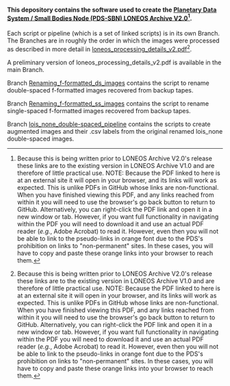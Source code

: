#### This depository contains the software used to create the [Planetary Data System / Small Bodies Node (PDS-SBN) LONEOS Archive V2.0](https://sbn.psi.edu/pds/resource/doi/loneos_1.0.html)[^1].

Each script or pipeline (which is a set of linked scripts) is in its own Branch. The Branches are in roughly the order in which the images were processed as described in more detail in [loneos_processing_details_v2.pdf](https://sbnarchive.psi.edu/pds4/surveys/gbo.ast.loneos.survey/document/loneos_processing_details.pdf)[^1]. 

A preliminary version of loneos_processing_details_v2.pdf is available in the main Branch.

Branch [Renaming_f-formatted_ds_images](https://github.com/EdTedesco/PDS-SBN_LONEOS_image_processing_software/tree/Renaming_f-formatted_ds_images) contains the script to rename double-spaced f-formatted images recovered from backup tapes.

Branch [Renaming_f-formatted_ss_images](https://github.com/EdTedesco/PDS-SBN_LONEOS_image_processing_software/tree/Renaming_f-formatted_ss_images) contains the script to rename single-spaced f-formatted images recovered from backup tapes.

Branch [lois_none_double-spaced_pipeline](https://github.com/EdTedesco/PDS-SBN_LONEOS_image_processing_software/tree/Renaming_f-formatted_ds_images) contains the scripts to create augmented images and their .csv labels from the original renamed lois_none double-spaced images.
[^1]: Because this is being written prior to LONEOS Archive V2.0's release these links are to the existing version in LONEOS Archive V1.0 and are therefore of little practical use. NOTE: Because the PDF linked to here is at an external site it will open in your browser, and its links will work as expected. This is unlike PDFs in GitHub whose links are non-functional. When you have finished viewing this PDF, and any links reached from within it you will need to use the browser's go back button to return to GitHub. Alternatively, you can right-click the PDF link and open it in a new window or tab. However, if you want full functionality in navigating within the PDF you will need to download it and use an actual PDF reader (*e.g.*, Adobe Acrobat) to read it. However, even then you will not be able to link to the pseudo-links in orange font due to the PDS's prohibition on links to "non-permanent" sites. In these cases, you will have to copy and paste these orange links into your browser to reach them.
